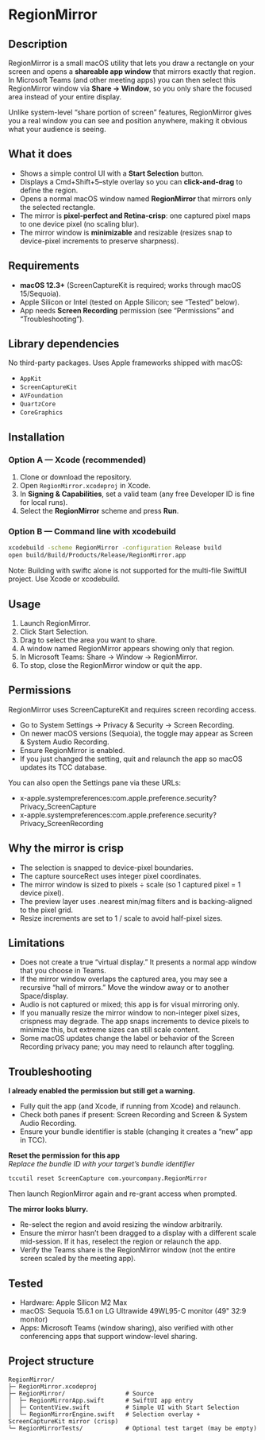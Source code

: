 # RegionMirror

## Description
RegionMirror is a small macOS utility that lets you draw a rectangle on your screen and opens a **shareable app window** that mirrors exactly that region. In Microsoft Teams (and other meeting apps) you can then select this RegionMirror window via **Share → Window**, so you only share the focused area instead of your entire display.

Unlike system-level “share portion of screen” features, RegionMirror gives you a real window you can see and position anywhere, making it obvious what your audience is seeing.

## What it does
- Shows a simple control UI with a **Start Selection** button.
- Displays a Cmd+Shift+5–style overlay so you can **click-and-drag** to define the region.
- Opens a normal macOS window named **RegionMirror** that mirrors only the selected rectangle.
- The mirror is **pixel-perfect and Retina-crisp**: one captured pixel maps to one device pixel (no scaling blur).
- The mirror window is **minimizable** and resizable (resizes snap to device-pixel increments to preserve sharpness).

## Requirements
- **macOS 12.3+** (ScreenCaptureKit is required; works through macOS 15/Sequoia).
- Apple Silicon or Intel (tested on Apple Silicon; see “Tested” below).
- App needs **Screen Recording** permission (see “Permissions” and “Troubleshooting”).

## Library dependencies
No third-party packages. Uses Apple frameworks shipped with macOS:
- `AppKit`
- `ScreenCaptureKit`
- `AVFoundation`
- `QuartzCore`
- `CoreGraphics`

## Installation

### Option A — Xcode (recommended)
1. Clone or download the repository.
2. Open `RegionMirror.xcodeproj` in Xcode.
3. In **Signing & Capabilities**, set a valid team (any free Developer ID is fine for local runs).
4. Select the **RegionMirror** scheme and press **Run**.

### Option B — Command line with xcodebuild
```bash
xcodebuild -scheme RegionMirror -configuration Release build
open build/Build/Products/Release/RegionMirror.app
```

Note: Building with swiftc alone is not supported for the multi-file SwiftUI project. Use Xcode or xcodebuild.

## Usage
1. Launch RegionMirror.
2. Click Start Selection.
3. Drag to select the area you want to share.
4. A window named RegionMirror appears showing only that region.
5. In Microsoft Teams: Share → Window → RegionMirror.
6. To stop, close the RegionMirror window or quit the app.

## Permissions
RegionMirror uses ScreenCaptureKit and requires screen recording access.
- Go to System Settings → Privacy & Security → Screen Recording.
- On newer macOS versions (Sequoia), the toggle may appear as Screen & System Audio Recording.
- Ensure RegionMirror is enabled.
- If you just changed the setting, quit and relaunch the app so macOS updates its TCC database.

You can also open the Settings pane via these URLs:
- x-apple.systempreferences:com.apple.preference.security?Privacy_ScreenCapture
- x-apple.systempreferences:com.apple.preference.security?Privacy_ScreenRecording

## Why the mirror is crisp
- The selection is snapped to device-pixel boundaries.
- The capture sourceRect uses integer pixel coordinates.
- The mirror window is sized to pixels ÷ scale (so 1 captured pixel = 1 device pixel).
- The preview layer uses .nearest min/mag filters and is backing-aligned to the pixel grid.
- Resize increments are set to 1 / scale to avoid half-pixel sizes.

## Limitations
- Does not create a true “virtual display.” It presents a normal app window that you choose in Teams.
- If the mirror window overlaps the captured area, you may see a recursive “hall of mirrors.” Move the window away or to another Space/display.
- Audio is not captured or mixed; this app is for visual mirroring only.
- If you manually resize the mirror window to non-integer pixel sizes, crispness may degrade. The app snaps increments to device pixels to minimize this, but extreme sizes can still scale content.
- Some macOS updates change the label or behavior of the Screen Recording privacy pane; you may need to relaunch after toggling.

## Troubleshooting

**I already enabled the permission but still get a warning.**
- Fully quit the app (and Xcode, if running from Xcode) and relaunch.
- Check both panes if present: Screen Recording and Screen & System Audio Recording.
- Ensure your bundle identifier is stable (changing it creates a “new” app in TCC).

**Reset the permission for this app**  
_Replace the bundle ID with your target’s bundle identifier_
```bash
tccutil reset ScreenCapture com.yourcompany.RegionMirror
```
Then launch RegionMirror again and re-grant access when prompted.

**The mirror looks blurry.**
- Re-select the region and avoid resizing the window arbitrarily.
- Ensure the mirror hasn’t been dragged to a display with a different scale mid-session. If it has, reselect the region or relaunch the app.
- Verify the Teams share is the RegionMirror window (not the entire screen scaled by the meeting app).

## Tested
- Hardware: Apple Silicon M2 Max
- macOS: Sequoia 15.6.1 on LG Ultrawide 49WL95-C monitor (49" 32:9 monitor)
- Apps: Microsoft Teams (window sharing), also verified with other conferencing apps that support window-level sharing.

## Project structure
```plaintext
RegionMirror/
├─ RegionMirror.xcodeproj
├─ RegionMirror/                 # Source
│  ├─ RegionMirrorApp.swift      # SwiftUI app entry
│  ├─ ContentView.swift          # Simple UI with Start Selection
│  └─ RegionMirrorEngine.swift   # Selection overlay + ScreenCaptureKit mirror (crisp)
└─ RegionMirrorTests/            # Optional test target (may be empty)
```
